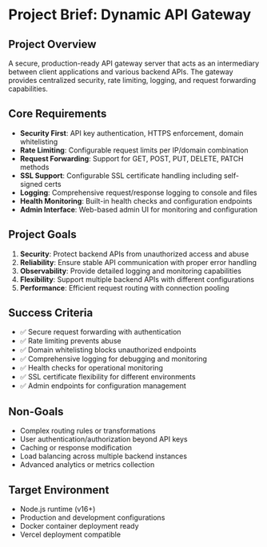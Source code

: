 # Project Brief: Dynamic API Gateway

## Project Overview
A secure, production-ready API gateway server that acts as an intermediary between client applications and various backend APIs. The gateway provides centralized security, rate limiting, logging, and request forwarding capabilities.

## Core Requirements
- **Security First**: API key authentication, HTTPS enforcement, domain whitelisting
- **Rate Limiting**: Configurable request limits per IP/domain combination
- **Request Forwarding**: Support for GET, POST, PUT, DELETE, PATCH methods
- **SSL Support**: Configurable SSL certificate handling including self-signed certs
- **Logging**: Comprehensive request/response logging to console and files
- **Health Monitoring**: Built-in health checks and configuration endpoints
- **Admin Interface**: Web-based admin UI for monitoring and configuration

## Project Goals
1. **Security**: Protect backend APIs from unauthorized access and abuse
2. **Reliability**: Ensure stable API communication with proper error handling
3. **Observability**: Provide detailed logging and monitoring capabilities
4. **Flexibility**: Support multiple backend APIs with different configurations
5. **Performance**: Efficient request routing with connection pooling

## Success Criteria
- ✅ Secure request forwarding with authentication
- ✅ Rate limiting prevents abuse
- ✅ Domain whitelisting blocks unauthorized endpoints
- ✅ Comprehensive logging for debugging and monitoring
- ✅ Health checks for operational monitoring
- ✅ SSL certificate flexibility for different environments
- ✅ Admin endpoints for configuration management

## Non-Goals
- Complex routing rules or transformations
- User authentication/authorization beyond API keys
- Caching or response modification
- Load balancing across multiple backend instances
- Advanced analytics or metrics collection

## Target Environment
- Node.js runtime (v16+)
- Production and development configurations
- Docker container deployment ready
- Vercel deployment compatible
